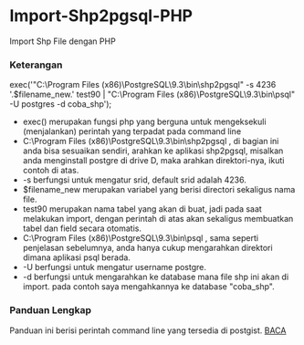 # Import-Shp2pgsql-PHP
Import Shp File dengan PHP

### Keterangan
exec('"C:\Program Files (x86)\PostgreSQL\9.3\bin\shp2pgsql" -s 4236 '.$filename_new.' test90 | "C:\Program Files (x86)\PostgreSQL\9.3\bin\psql" -U postgres -d coba_shp');
- exec() merupakan fungsi php yang berguna untuk mengeksekuli (menjalankan) perintah yang terpadat pada command line
- C:\Program Files (x86)\PostgreSQL\9.3\bin\shp2pgsql , di bagian ini anda bisa sesuaikan sendiri, arahkan ke aplikasi shp2pgsql, misalkan anda menginstall postgre di drive D, maka arahkan direktori-nya, ikuti contoh di atas.
- -s berfungsi untuk mengatur srid, default srid adalah 4236.
- $filename_new merupakan variabel yang berisi directori sekaligus nama file.
- test90 merupakan nama tabel yang akan di buat, jadi pada saat melakukan import, dengan perintah di atas akan sekaligus membuatkan tabel dan field secara otomatis.
- C:\Program Files (x86)\PostgreSQL\9.3\bin\psql , sama seperti penjelasan sebelumnya, anda hanya cukup mengarahkan direktori dimana aplikasi psql berada.
- -U berfungsi untuk mengatur username postgre.
- -d berfungsi untuk mengarahkan ke database mana file shp ini akan di import. pada contoh saya mengahkannya ke database "coba_shp".
 
### Panduan Lengkap
Panduan ini berisi perintah command line yang tersedia di postgist.
[BACA](https://github.com/dyazincahya/Import-Shp2pgsql-PHP/blob/master/Shp2pgsql%20Quick%20Guide.pdf)

